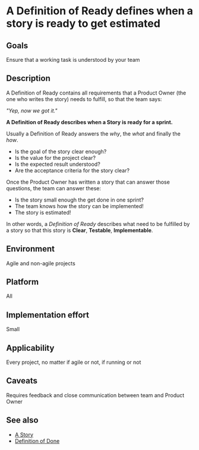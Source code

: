# A Definition of Ready defines when a story is ready to get estimated

## Goals

Ensure that a working task is understood by your team

## Description

A Definition of Ready contains all requirements that a Product Owner (the one who writes the story) needs to fulfill, so that the team says:

*"Yep, now we got it."*

**A Definition of Ready describes when a Story is ready for a sprint.**

Usually a Definition of Ready answers the *why*, the *what* and finally the *how*.

- Is the goal of the story clear enough?
- Is the value for the project clear?
- Is the expected result understood?
- Are the acceptance criteria for the story clear?

Once the Product Owner has written a story that can answer those questions, the team can answer these:

- Is the story small enough the get done in one sprint?
- The team knows how the story can be implemented!
- The story is estimated!

In other words, a *Definition of Ready* describes what need to be fulfilled by a story so that this story is **Clear**, **Testable**, **Implementable**.

## Environment

Agile and non-agile projects

## Platform

All

## Implementation effort

Small

## Applicability

Every project, no matter if agile or not, if running or not

## Caveats

Requires feedback and close communication between team and Product Owner

## See also

- [A Story](https://toolbox.basyskom.com/20)
- [Definition of Done](https://toolbox.basyskom.com/21)
